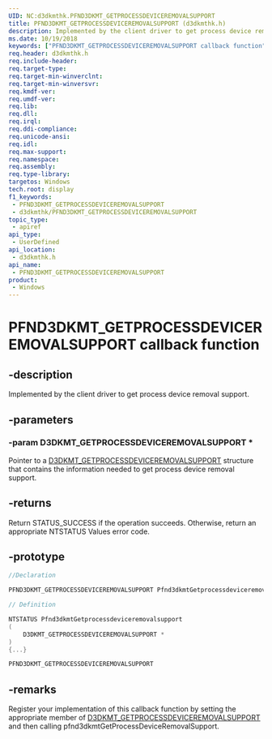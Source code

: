 ```yaml
---
UID: NC:d3dkmthk.PFND3DKMT_GETPROCESSDEVICEREMOVALSUPPORT
title: PFND3DKMT_GETPROCESSDEVICEREMOVALSUPPORT (d3dkmthk.h)
description: Implemented by the client driver to get process device removal support.
ms.date: 10/19/2018
keywords: ["PFND3DKMT_GETPROCESSDEVICEREMOVALSUPPORT callback function"]
req.header: d3dkmthk.h
req.include-header: 
req.target-type: 
req.target-min-winverclnt: 
req.target-min-winversvr: 
req.kmdf-ver: 
req.umdf-ver: 
req.lib: 
req.dll: 
req.irql: 
req.ddi-compliance: 
req.unicode-ansi: 
req.idl: 
req.max-support: 
req.namespace: 
req.assembly: 
req.type-library: 
targetos: Windows
tech.root: display
f1_keywords:
 - PFND3DKMT_GETPROCESSDEVICEREMOVALSUPPORT
 - d3dkmthk/PFND3DKMT_GETPROCESSDEVICEREMOVALSUPPORT
topic_type:
 - apiref
api_type:
 - UserDefined
api_location:
 - d3dkmthk.h
api_name:
 - PFND3DKMT_GETPROCESSDEVICEREMOVALSUPPORT
product:
 - Windows
---
```


# PFND3DKMT_GETPROCESSDEVICEREMOVALSUPPORT callback function


## -description

Implemented by the client driver to get process device removal support.

## -parameters

### -param D3DKMT_GETPROCESSDEVICEREMOVALSUPPORT *

Pointer to a [D3DKMT_GETPROCESSDEVICEREMOVALSUPPORT](ns-d3dkmthk-_d3dkmt_getprocessdeviceremovalsupport.md) structure that contains the information needed to get process device removal support.

## -returns

Return STATUS_SUCCESS if the operation succeeds. Otherwise, return an appropriate NTSTATUS Values error code.

## -prototype

```cpp
//Declaration

PFND3DKMT_GETPROCESSDEVICEREMOVALSUPPORT Pfnd3dkmtGetprocessdeviceremovalsupport;

// Definition

NTSTATUS Pfnd3dkmtGetprocessdeviceremovalsupport
(
	D3DKMT_GETPROCESSDEVICEREMOVALSUPPORT *
)
{...}

PFND3DKMT_GETPROCESSDEVICEREMOVALSUPPORT


```

## -remarks

Register your implementation of this callback function by setting the appropriate member of [D3DKMT_GETPROCESSDEVICEREMOVALSUPPORT](ns-d3dkmthk-_d3dkmt_getprocessdeviceremovalsupport.md) and then calling pfnd3dkmtGetProcessDeviceRemovalSupport.

